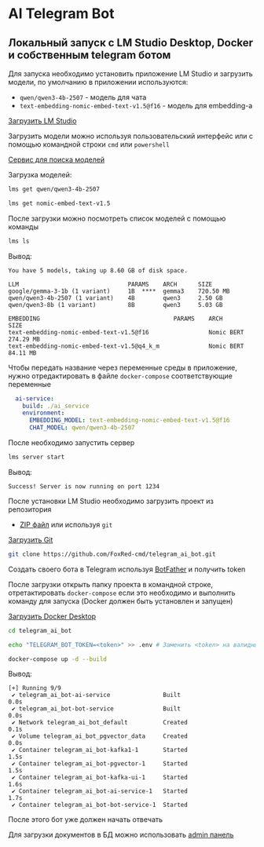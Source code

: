 # AI Telegram Bot

## Локальный запуск с LM Studio Desktop, Docker и собственным telegram ботом

Для запуска необходимо установить приложение LM Studio
и загрузить модели, по умолчанию в приложении используются:
- `qwen/qwen3-4b-2507` - модель для чата
- `text-embedding-nomic-embed-text-v1.5@f16` - модель для embedding-a

[Загрузить LM Studio](https://lmstudio.ai/home)

Загрузить модели можно используя пользовательский интерфейс или
с помощью командной строки `cmd` или `powershell`

[Сервис для поиска моделей](https://huggingface.co/)

Загрузка моделей:
```bash
lms get qwen/qwen3-4b-2507
```
```bash
lms get nomic-embed-text-v1.5
```

После загрузки можно посмотреть список моделей с помощью команды
```bash
lms ls
```
Вывод:
```
You have 5 models, taking up 8.60 GB of disk space.

LLM                               PARAMS    ARCH      SIZE
google/gemma-3-1b (1 variant)     1B  ****  gemma3    720.50 MB
qwen/qwen3-4b-2507 (1 variant)    4B        qwen3     2.50 GB
qwen/qwen3-8b (1 variant)         8B        qwen3     5.03 GB

EMBEDDING                                      PARAMS    ARCH          SIZE
text-embedding-nomic-embed-text-v1.5@f16                 Nomic BERT    274.29 MB
text-embedding-nomic-embed-text-v1.5@q4_k_m              Nomic BERT    84.11 MB
```
Чтобы передать название через переменные среды в приложение,
нужно отредактировать в файле `docker-compose` соответствующие переменные
```yaml
  ai-service:
    build: ./ai_service
    environment:
      EMBEDDING_MODEL: text-embedding-nomic-embed-text-v1.5@f16
      CHAT_MODEL: qwen/qwen3-4b-2507
```
После необходимо запустить сервер
```bash
lms server start
```
Вывод:
```
Success! Server is now running on port 1234
```

После установки LM Studio необходимо загрузить проект из репозитория
- [ZIP файл](https://github.com/FoxRed-cmd/telegram_ai_bot/archive/refs/heads/main.zip)
 или используя `git`

[Загрузить Git](https://git-scm.com/)

```bash
git clone https://github.com/FoxRed-cmd/telegram_ai_bot.git
```

Создать своего бота в Telegram используя [BotFather](https://t.me/BotFather) и получить token

После загрузки открыть папку проекта в командной строке, отретактировать `docker-compose`
если это необходимо и выполнить команду для запуска (Docker должен быть установлен и запущен)

[Загрузить Docker Desktop](https://www.docker.com/products/docker-desktop/)

```bash
cd telegram_ai_bot
```
```bash
echo "TELEGRAM_BOT_TOKEN=<token>" >> .env # Заменить <token> на валидный
```
```bash
docker-compose up -d --build
```
Вывод:
```
[+] Running 9/9
 ✔ telegram_ai_bot-ai-service               Built                                                                                                                                                             0.0s 
 ✔ telegram_ai_bot-bot-service              Built                                                                                                                                                             0.0s 
 ✔ Network telegram_ai_bot_default          Created                                                                                                                                                           0.1s 
 ✔ Volume telegram_ai_bot_pgvector_data     Created                                                                                                                                                           0.0s 
 ✔ Container telegram_ai_bot-kafka1-1       Started                                                                                                                                                           1.5s 
 ✔ Container telegram_ai_bot-pgvector-1     Started                                                                                                                                                           1.5s 
 ✔ Container telegram_ai_bot-kafka-ui-1     Started                                                                                                                                                           1.6s 
 ✔ Container telegram_ai_bot-ai-service-1   Started                                                                                                                                                           1.7s 
 ✔ Container telegram_ai_bot-bot-service-1  Started
```
После этого бот уже должен начать отвечать

Для загрузки документов в БД можно использовать
[admin панель](http://localhost:8081/documents)

